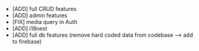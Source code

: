 - [ADD] full CRUD features
- [ADD] admin features
- [FIX] media query in Auth
- [ADD] i18next
- [ADD] full db features (remove hard coded data from codebase --> add to firebase)
